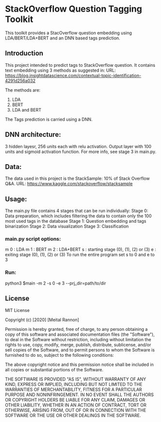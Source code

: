 # StackOverflow Question Tagging Toolkit
This toolkit provides a StacOverflow question embedding using LDA/BERT/LDA+BERT and an DNN based tags prediction.

## Introduction
This project intended to predict tags to StackOverflow question. It contains text embedding using 3 methods as suggested in:
URL: https://blog.insightdatascience.com/contextual-topic-identification-4291d256a032

The methods are:
1) LDA
2) BERT
3) LDA and BERT

The Tags prediction is carried using a DNN. 

## DNN architecture:
3 hidden layesr, 256 units each with relu activation. Output layer with 100 units and sigmoid activation function. For more info, see stage 3 in main.py.

## Data:
The data used in this project is the StackSample: 10% of Stack Overflow Q&A.
URL: https://www.kaggle.com/stackoverflow/stacksample

## Usage:
The main.py file contains 4 stages that can be run individually:
Stage 0: Data preparation, which includes filtering the data to contain only the 100 most used tags in the database
Stage 1: Question embedding and tags binarization
Stage 2: Data visualization
Stage 3: Classification


### main.py script options:
m 0 : LDA
m 1 : BERT
m 2 : LDA+BERT
s : starting stage (0), (1), (2) or (3)
e : exiting stage (0), (1), (2) or (3)
To run the entire program set s to 0 and e to 3

### Run:
python3 $main -m 2 -s 0 -e 3 --prj_dir=path/to/dir

## License
MIT License

Copyright (c) [2020] [Meital Rannon]

Permission is hereby granted, free of charge, to any person obtaining a copy
of this software and associated documentation files (the "Software"), to deal
in the Software without restriction, including without limitation the rights
to use, copy, modify, merge, publish, distribute, sublicense, and/or sell
copies of the Software, and to permit persons to whom the Software is
furnished to do so, subject to the following conditions:

The above copyright notice and this permission notice shall be included in all
copies or substantial portions of the Software.

THE SOFTWARE IS PROVIDED "AS IS", WITHOUT WARRANTY OF ANY KIND, EXPRESS OR
IMPLIED, INCLUDING BUT NOT LIMITED TO THE WARRANTIES OF MERCHANTABILITY,
FITNESS FOR A PARTICULAR PURPOSE AND NONINFRINGEMENT. IN NO EVENT SHALL THE
AUTHORS OR COPYRIGHT HOLDERS BE LIABLE FOR ANY CLAIM, DAMAGES OR OTHER
LIABILITY, WHETHER IN AN ACTION OF CONTRACT, TORT OR OTHERWISE, ARISING FROM,
OUT OF OR IN CONNECTION WITH THE SOFTWARE OR THE USE OR OTHER DEALINGS IN THE
SOFTWARE.
